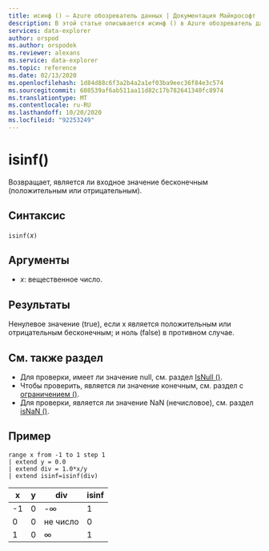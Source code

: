 ```yaml
---
title: исинф () — Azure обозреватель данных | Документация Майкрософт
description: В этой статье описывается исинф () в Azure обозреватель данных.
services: data-explorer
author: orspod
ms.author: orspodek
ms.reviewer: alexans
ms.service: data-explorer
ms.topic: reference
ms.date: 02/13/2020
ms.openlocfilehash: 1d84d88c6f3a2b4a2a1ef03ba9eec36f84e3c574
ms.sourcegitcommit: 608539af6ab511aa11d82c17b782641340fc8974
ms.translationtype: MT
ms.contentlocale: ru-RU
ms.lasthandoff: 10/20/2020
ms.locfileid: "92253249"
---
```

# <a name="isinf"></a>isinf()

Возвращает, является ли входное значение бесконечным (положительным или отрицательным).  

## <a name="syntax"></a>Синтаксис

`isinf(`*x*`)`

## <a name="arguments"></a>Аргументы

* *x*: вещественное число.

## <a name="returns"></a>Результаты

Ненулевое значение (true), если x является положительным или отрицательным бесконечным; и ноль (false) в противном случае.

## <a name="see-also"></a>См. также раздел

* Для проверки, имеет ли значение null, см. раздел [IsNull ()](isnullfunction.md).
* Чтобы проверить, является ли значение конечным, см. раздел с [ограничением ()](isfinitefunction.md).
* Для проверки, является ли значение NaN (нечисловое), см. раздел [isNaN ()](isnanfunction.md).

## <a name="example"></a>Пример

```kusto
range x from -1 to 1 step 1
| extend y = 0.0
| extend div = 1.0*x/y
| extend isinf=isinf(div)
```

|x|y|div|isinf|
|---|---|---|---|
|-1|0|-∞|1|
|0|0|не число|0|
|1|0|∞|1|
